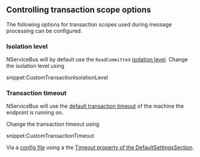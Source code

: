 ## Controlling transaction scope options

The following options for transaction scopes used during message processing can be configured.


### Isolation level

NServiceBus will by default use the `ReadCommitted` [isolation level](https://msdn.microsoft.com/en-us/library/system.transactions.isolationlevel). Change the isolation level using

snippet:CustomTransactionIsolationLevel


### Transaction timeout

NServiceBus will use the [default transaction timeout](https://msdn.microsoft.com/en-us/library/system.transactions.transactionmanager.defaulttimeout) of the machine the endpoint is running on.

Change the transaction timeout using

snippet:CustomTransactionTimeout

Via a [config file](https://msdn.microsoft.com/en-us/library/1xtk877y.aspx) using a the [Timeout property of the DefaultSettingsSection](https://msdn.microsoft.com/en-us/library/system.transactions.configuration.defaultsettingssection.timeout.aspx).
